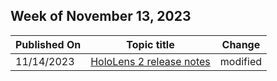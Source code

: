 <!-- This file is generated automatically each week. Changes made to this file will be overwritten.-->



## Week of November 13, 2023


| Published On |Topic title | Change |
|------|------------|--------|
| 11/14/2023 | [HoloLens 2 release notes](/hololens/hololens-release-notes) | modified |
